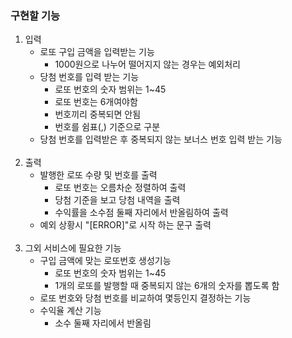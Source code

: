 ### 구현할 기능

1. 입력
   - 로또 구입 금액을 입력받는 기능
     - 1000원으로 나누어 떨어지지 않는 경우는 예외처리
   - 당첨 번호를 입력 받는 기능
     - 로또 번호의 숫자 범위는 1~45
     - 로또 번호는 6개여야함 
     - 번호끼리 중복되면 안됨
     - 번호를 쉼표(,) 기준으로 구분
   - 당첨 번호를 입력받은 후 중복되지 않는 보너스 번호 입력 받는 기능
<br></br>
2. 출력
   - 발행한 로또 수량 및 번호를 출력
     - 로또 번호는 오름차순 정렬하여 출력
     - 당첨 기준을 보고 당첨 내역을 출력
     - 수익률을 소수점 둘째 자리에서 반올림하여 출력
   - 예외 상황시 "[ERROR]"로 시작 하는 문구 출력
<br></br>
3. 그외 서비스에 필요한 기능
   - 구입 금액에 맞는 로또번호 생성기능
     - 로또 번호의 숫자 범위는 1~45
     - 1개의 로또를 발행할 때 중복되지 않는 6개의 숫자를 뽑도록 함
   - 로또 번호와 당첨 번호를 비교하여 몇등인지 결정하는 기능 
   - 수익율 계산 기능
     - 소수 둘째 자리에서 반올림
